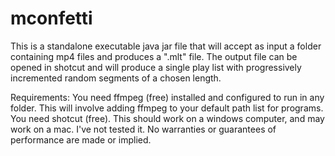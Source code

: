 # mconfetti
This is a standalone executable java jar file that will accept as input a folder containing mp4 files and produces a ".mlt" file.
The output file can be opened in shotcut and will produce a single play list with progressively incremented random segments of a 
chosen length.

Requirements: 
You need ffmpeg (free) installed and configured to run in any folder. This will involve adding ffmpeg to your default path
list for programs.
You need shotcut (free).
This should work on a windows computer, and may work on a mac. I've not tested it.
No warranties or guarantees of performance are made or implied.

